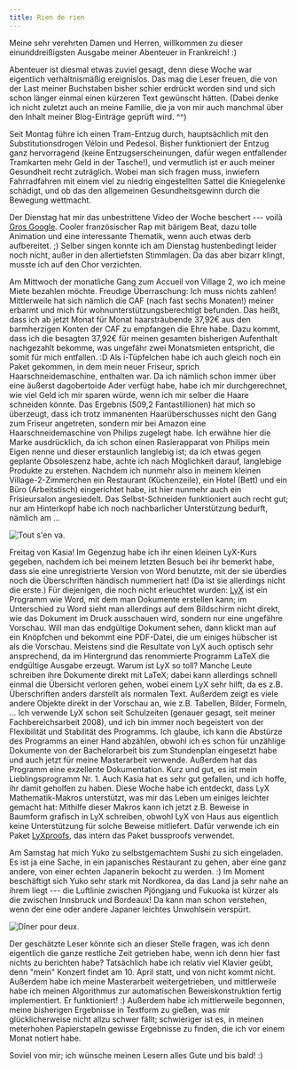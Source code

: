 ```yaml
---
title: Rien de rien
---
```


Meine sehr verehrten Damen und Herren, willkommen zu dieser einunddreißigsten Ausgabe meiner Abenteuer in Frankreich! :)

Abenteuer ist diesmal etwas zuviel gesagt, denn diese Woche war eigentlich verhältnismäßig ereignislos. Das mag die Leser freuen, die von der Last meiner Buchstaben bisher schier erdrückt worden sind und sich schon länger einmal einen kürzeren Text gewünscht hätten. (Dabei denke ich nicht zuletzt auch an meine Familie, die ja von mir auch manchmal über den Inhalt meiner Blog-Einträge geprüft wird. ^^)

Seit Montag führe ich einen Tram-Entzug durch, hauptsächlich mit den Substitutionsdrogen Véloin und Pedesol. Bisher funktioniert der Entzug ganz hervorragend (keine Entzugserscheinungen, dafür wegen entfallender Tramkarten mehr Geld in der Tasche!), und vermutlich ist er auch meiner Gesundheit recht zuträglich. Wobei man sich fragen muss, inwiefern Fahrradfahren mit einem viel zu niedrig eingestellten Sattel die Kniegelenke schädigt, und ob das den allgemeinen Gesundheitsgewinn durch die Bewegung wettmacht.

Der Dienstag hat mir das unbestrittene Video der Woche beschert --- voilà [Gros Google](http://www.youtube.com/watch?v=rrjaEWE6qNQ). Cooler französischer Rap mit bärigem Beat, dazu tolle Animation und eine interessante Thematik, wenn auch etwas derb aufbereitet. ;)
Selber singen konnte ich am Dienstag hustenbedingt leider noch nicht, außer in den allertiefsten Stimmlagen. Da das aber bizarr klingt, musste ich auf den Chor verzichten.

Am Mittwoch der monatliche Gang zum Accueil von Village 2, wo ich meine Miete bezahlen möchte. Freudige Überraschung: Ich muss nichts zahlen! Mittlerweile hat sich nämlich die CAF (nach fast sechs Monaten!) meiner erbarmt und mich für wohnunterstützungsberechtigt befunden. Das heißt, dass ich ab jetzt Monat für Monat haarsträubende 37,92€ aus den barmherzigen Konten der CAF zu empfangen die Ehre habe. Dazu kommt, dass ich die besagten 37,92€ für meinen gesamten bisherigen Aufenthalt nachgezahlt bekomme, was ungefähr zwei Monatsmieten entspricht, die somit für mich entfallen. :D
Als i-Tüpfelchen habe ich auch gleich noch ein Paket gekommen, in dem mein neuer Friseur, sprich Haarschneidemaschine, enthalten war. Da ich nämlich schon immer über eine äußerst dagobertoide Ader verfügt habe, habe ich mir durchgerechnet, wie viel Geld ich mir sparen würde, wenn ich mir selber die Haare schneiden könnte. Das Ergebnis (509,2 Fantastillionen) hat mich so überzeugt, dass ich trotz immanenten Haarüberschusses nicht den Gang zum Friseur angetreten, sondern mir bei Amazon eine Haarschneidemaschine von Philips zugelegt habe. Ich erwähne hier die Marke ausdrücklich, da ich schon einen Rasierapparat von Philips mein Eigen nenne und dieser erstaunlich langlebig ist; da ich etwas gegen geplante Obsoleszenz habe, achte ich nach Möglichkeit darauf, langlebige Produkte zu erstehen.
Nachdem ich nunmehr also in meinem kleinen Village-2-Zimmerchen ein Restaurant (Küchenzeile), ein Hotel (Bett) und ein Büro (Arbeitstisch) eingerichtet habe, ist hier nunmehr auch ein Frisieursalon angesiedelt. Das Selbst-Schneiden funktioniert auch recht gut; nur am Hinterkopf habe ich noch nachbarlicher Unterstützung bedurft, nämlich am ...

![Tout s'en va.]($media$/Photo2997.jpg)

Freitag von Kasia! Im Gegenzug habe ich ihr einen kleinen LyX-Kurs gegeben, nachdem ich bei meinem letzten Besuch bei ihr bemerkt habe, dass sie eine unregistrierte Version von Word benutzte, mit der sie überdies noch die Überschriften händisch nummeriert hat! (Da ist sie allerdings nicht die erste.) Für diejenigen, die noch nicht erleuchtet wurden: [LyX](http://www.lyx.org) ist ein Programm wie Word, mit dem man Dokumente erstellen kann; im Unterschied zu Word sieht man allerdings auf dem Bildschirm nicht direkt, wie das Dokument im Druck ausschauen wird, sondern nur eine ungefähre Vorschau. Will man das endgültige Dokument sehen, dann klickt man auf ein Knöpfchen und bekommt eine PDF-Datei, die um einiges hübscher ist als die Vorschau. Meistens sind die Resultate von LyX auch optisch sehr ansprechend, da im Hintergrund das renommierte Programm LaTeX die endgültige Ausgabe erzeugt.
Warum ist LyX so toll? Manche Leute schreiben ihre Dokumente direkt mit LaTeX; dabei kann allerdings schnell einmal die Übersicht verloren gehen, wobei einem LyX sehr hilft, da es z.B. Überschriften anders darstellt als normalen Text. Außerdem zeigt es viele andere Objekte direkt in der Vorschau an, wie z.B. Tabellen, Bilder, Formeln, ...
Ich verwende LyX schon seit Schulzeiten (genauer gesagt, seit meiner Fachbereichsarbeit 2008), und ich bin immer noch begeistert von der Flexibilität und Stabilität des Programms. Ich glaube, ich kann die Abstürze des Programms an einer Hand abzählen, obwohl ich es schon für unzählige Dokumente von der Bachelorarbeit bis zum Stundenplan eingesetzt habe und auch jetzt für meine Masterarbeit verwende. Außerdem hat das Programm eine exzellente Dokumentation. Kurz und gut, es ist mein Lieblingsprogramm Nr. 1.
Auch Kasia hat es sehr gut gefallen, und ich hoffe, ihr damit geholfen zu haben.
Diese Woche habe ich entdeckt, dass LyX Mathematik-Makros unterstützt, was mir das Leben um einiges leichter gemacht hat: Mithilfe dieser Makros kann ich jetzt z.B. Beweise in Baumform grafisch in LyX schreiben, obwohl LyX von Haus aus eigentlich keine Unterstützung für solche Beweise mitliefert. Dafür verwende ich ein Paket [LyXproofs](http://www.pps.univ-paris-diderot.fr/~munch/tex/), das intern das Paket bussproofs verwendet.

Am Samstag hat mich Yuko zu selbstgemachtem Sushi zu sich eingeladen. Es ist ja eine Sache, in ein japanisches Restaurant zu gehen, aber eine ganz andere, von einer echten Japanerin bekocht zu werden. :) Im Moment beschäftigt sich Yuko sehr stark mit Nordkorea, da das Land ja sehr nahe an ihrem liegt --- die Luftlinie zwischen Pjöngjang und Fukuoka ist kürzer als die zwischen Innsbruck und Bordeaux! Da kann man schon verstehen, wenn der eine oder andere Japaner leichtes Unwohlsein verspürt.

![Dîner pour deux.]($media$/Photo3000.jpg)

Der geschätzte Leser könnte sich an dieser Stelle fragen, was ich denn eigentlich die ganze restliche Zeit getrieben habe, wenn ich denn hier fast nichts zu berichten habe? Tatsächlich habe ich relativ viel Klavier geübt, denn "mein" Konzert findet am 10. April statt, und von nicht kommt nicht. Außerdem habe ich meine Masterarbeit weitergetrieben, und mittlerweile habe ich meinen Algorithmus zur automatischen Beweiskonstruktion fertig implementiert. Er funktioniert! :)
Außerdem habe ich mittlerweile begonnen, meine bisherigen Ergebnisse in Textform zu gießen, was mir glücklicherweise nicht allzu schwer fällt; schwieriger ist es, in meinen meterhohen Papierstapeln gewisse Ergebnisse zu finden, die ich vor einem Monat notiert habe.

Soviel von mir; ich wünsche meinen Lesern alles Gute und bis bald! :)
